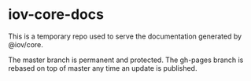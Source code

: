 # iov-core-docs

This is a temporary repo used to serve the documentation generated by @iov/core.

The master branch is permanent and protected. The gh-pages branch is rebased
on top of master any time an update is published.
